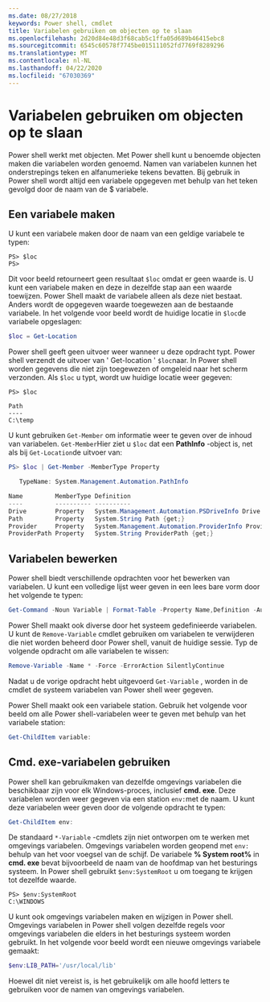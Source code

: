 ```yaml
---
ms.date: 08/27/2018
keywords: Power shell, cmdlet
title: Variabelen gebruiken om objecten op te slaan
ms.openlocfilehash: 2d20d84e48d3f68cab5c1ffa05d689b46415ebc8
ms.sourcegitcommit: 6545c60578f7745be015111052fd7769f8289296
ms.translationtype: MT
ms.contentlocale: nl-NL
ms.lasthandoff: 04/22/2020
ms.locfileid: "67030369"
---
```

# <a name="using-variables-to-store-objects"></a>Variabelen gebruiken om objecten op te slaan

Power shell werkt met objecten. Met Power shell kunt u benoemde objecten maken die variabelen worden genoemd.
Namen van variabelen kunnen het onderstrepings teken en alfanumerieke tekens bevatten. Bij gebruik in Power shell wordt altijd een variabele opgegeven met behulp van het teken gevolgd door de naam van de \$ variabele.

## <a name="creating-a-variable"></a>Een variabele maken

U kunt een variabele maken door de naam van een geldige variabele te typen:

```
PS> $loc
PS>
```

Dit voor beeld retourneert geen resultaat `$loc` omdat er geen waarde is. U kunt een variabele maken en deze in dezelfde stap aan een waarde toewijzen. Power Shell maakt de variabele alleen als deze niet bestaat.
Anders wordt de opgegeven waarde toegewezen aan de bestaande variabele. In het volgende voor beeld wordt de huidige locatie in `$loc`de variabele opgeslagen:

```powershell
$loc = Get-Location
```

Power shell geeft geen uitvoer weer wanneer u deze opdracht typt. Power shell verzendt de uitvoer van ' Get-location ' `$loc`naar. In Power shell worden gegevens die niet zijn toegewezen of omgeleid naar het scherm verzonden. Als `$loc` u typt, wordt uw huidige locatie weer gegeven:

```
PS> $loc

Path
----
C:\temp
```

U kunt gebruiken `Get-Member` om informatie weer te geven over de inhoud van variabelen. `Get-Member`Hier ziet u `$loc` dat een **PathInfo** -object is, net als bij `Get-Location`de uitvoer van:

```powershell
PS> $loc | Get-Member -MemberType Property

   TypeName: System.Management.Automation.PathInfo

Name         MemberType Definition
----         ---------- ----------
Drive        Property   System.Management.Automation.PSDriveInfo Drive {get;}
Path         Property   System.String Path {get;}
Provider     Property   System.Management.Automation.ProviderInfo Provider {...
ProviderPath Property   System.String ProviderPath {get;}
```

## <a name="manipulating-variables"></a>Variabelen bewerken

Power shell biedt verschillende opdrachten voor het bewerken van variabelen. U kunt een volledige lijst weer geven in een lees bare vorm door het volgende te typen:

```powershell
Get-Command -Noun Variable | Format-Table -Property Name,Definition -AutoSize -Wrap
```

Power Shell maakt ook diverse door het systeem gedefinieerde variabelen. U kunt de `Remove-Variable` cmdlet gebruiken om variabelen te verwijderen die niet worden beheerd door Power shell, vanuit de huidige sessie. Typ de volgende opdracht om alle variabelen te wissen:

```powershell
Remove-Variable -Name * -Force -ErrorAction SilentlyContinue
```

Nadat u de vorige opdracht hebt uitgevoerd `Get-Variable` , worden in de cmdlet de systeem variabelen van Power shell weer gegeven.

Power Shell maakt ook een variabele station. Gebruik het volgende voor beeld om alle Power shell-variabelen weer te geven met behulp van het variabele station:

```powershell
Get-ChildItem variable:
```

## <a name="using-cmdexe-variables"></a>Cmd. exe-variabelen gebruiken

Power shell kan gebruikmaken van dezelfde omgevings variabelen die beschikbaar zijn voor elk Windows-proces, inclusief **cmd. exe**. Deze variabelen worden weer gegeven via een station `env:`met de naam. U kunt deze variabelen weer geven door de volgende opdracht te typen:

```powershell
Get-ChildItem env:
```

De standaard `*-Variable` -cmdlets zijn niet ontworpen om te werken met omgevings variabelen. Omgevings variabelen worden geopend met `env:` behulp van het voor voegsel van de schijf. De variabele **% System root%** in **cmd. exe** bevat bijvoorbeeld de naam van de hoofdmap van het besturings systeem. In Power shell gebruikt `$env:SystemRoot` u om toegang te krijgen tot dezelfde waarde.

```
PS> $env:SystemRoot
C:\WINDOWS
```

U kunt ook omgevings variabelen maken en wijzigen in Power shell. Omgevings variabelen in Power shell volgen dezelfde regels voor omgevings variabelen die elders in het besturings systeem worden gebruikt. In het volgende voor beeld wordt een nieuwe omgevings variabele gemaakt:

```powershell
$env:LIB_PATH='/usr/local/lib'
```

Hoewel dit niet vereist is, is het gebruikelijk om alle hoofd letters te gebruiken voor de namen van omgevings variabelen.
